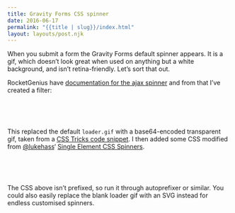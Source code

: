 ```yaml
---
title: Gravity Forms CSS spinner
date: 2016-06-17
permalink: "{{title | slug}}/index.html"
layout: layouts/post.njk
---
```

When you submit a form the Gravity Forms default spinner appears. It is a gif, which doesn&#8217;t look great when used on anything but a white background, and isn&#8217;t retina-friendly. Let&#8217;s sort that out.

RocketGenius have [documentation for the ajax spinner][1] and from that I&#8217;ve created a filter:

&nbsp;

&nbsp;

This replaced the default `loader.gif` with a base64-encoded transparent gif, taken from a [CSS Tricks code snippet][2]. I then added some CSS modified from [@lukehass][3]&#8216; [Single Element CSS Spinners][4].

&nbsp;

&nbsp;

The CSS above isn&#8217;t prefixed, so run it through autoprefixer or similar. You could also easily replace the blank loader gif with an SVG instead for endless customised spinners.

 [1]: https://www.gravityhelp.com/documentation/article/gform_ajax_spinner_url
 [2]: https://css-tricks.com/snippets/html/base64-encode-of-1x1px-transparent-gif/
 [3]: http://twitter.com/lukehaas
 [4]: http://projects.lukehaas.me/css-loaders/